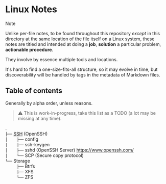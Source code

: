 # Linux Notes

> [!Note]
> Unlike per-file notes, to be found throughout this repository *except* in this directory at the same location of the file itself on a Linux system, these notes are titled and intended at doing a **job**, **solution** a particular problem, **actionable procedure**.
> 
> They involve by essence multiple tools and locations.
> 
> It's hard to find a one-size-fits-all structure, so it may evolve in time, but discoverability will be handled by tags in the metadata of Markdown files.





## Table of contents

Generally by alpha order, unless reasons.

> ⚠️ This is work-in-progress, take this list as a TODO (a lot may be missing at any time).


.  
`├──` [SSH](SSH) (OpenSSH)  
`│    ├──` config  
`│    ├──` ssh-keygen  
`│    ├──` sshd (OpenSSH Server) https://www.openssh.com/  
`│    └──` SCP (Secure copy protocol)  
`└──` Storage  
`     ├──` Btrfs  
`     ├──` XFS  
`     └──` ZFS  


<!--
  templatw
.  
`├──` zxcv  
`│    ├──` zxcv  
`│    ├──` zxcv  
`│    └──` zxcv  
`├──` zxcv   
`│    └──` zxcv 
`└──` zxcv    
`     ├──` zxcv  
`     ├──` zxcv   
`     └──` zxcv  



-->

